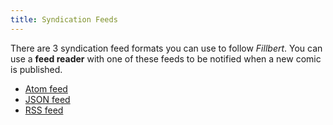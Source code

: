 ```yaml
---
title: Syndication Feeds
---
```

There are 3 syndication feed formats you can use to follow <i>Fillbert</i>. You can use a <b>feed reader</b> with one of these feeds to be notified when a new comic is published.

- <a href="{{'/feed.atom' | relative_url}}" rel="alternate" type="application/atom+xml">Atom feed</a>
- <a href="{{'/feed.json' | relative_url}}" rel="alternate" type="application/feed+json">JSON feed</a>
- <a href="{{'/rss.xml' | relative_url}}" rel="alternate" type="application/rss+xml">RSS feed</a>
